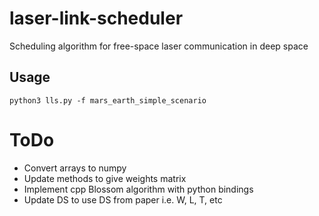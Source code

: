 # laser-link-scheduler
Scheduling algorithm for free-space laser communication in deep space

## Usage
```
python3 lls.py -f mars_earth_simple_scenario
```

# ToDo
- Convert arrays to numpy
- Update methods to give weights matrix
- Implement cpp Blossom algorithm with python bindings
- Update DS to use DS from paper i.e. W, L, T, etc